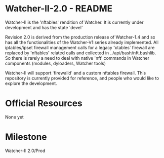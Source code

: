 # Watcher-II-2.0 - README
Watcher-II is the 'nftables' rendition of Watcher.
It is currently under development and has the state 'devel'

Revision 2.0 is derived from the production release of Watcher-1.4 and so has all the functionalities of the Watcher-V1 series already implemented.
All iptables/ipset firewall management calls for a legacy 'xtables' firewall are replaced by 'nftables' related calls and collected in ../api/bash/nft.bashlib. So there is rarely a need to deal with native 'nft' commands in Watcher components (modules, dyloaders, Watcher tools)

Watcher-II will support 'firewalld' and a custom nftables firewall.
This repository is currently provided for reference, and people who would like to explore the development.

# Official Resources
None yet

# Milestone
Watcher-II 2.0/Prod
